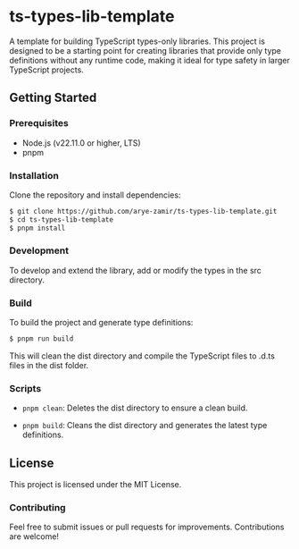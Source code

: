 # ts-types-lib-template

A template for building TypeScript types-only libraries. This project is designed to be a starting point for creating libraries that provide only type definitions without any runtime code, making it ideal for type safety in larger TypeScript projects.

## Getting Started

### Prerequisites

- Node.js (v22.11.0 or higher, LTS)
- pnpm

### Installation

Clone the repository and install dependencies:

```bash
$ git clone https://github.com/arye-zamir/ts-types-lib-template.git
$ cd ts-types-lib-template
$ pnpm install
```

### Development

To develop and extend the library, add or modify the types in the src directory.

### Build

To build the project and generate type definitions:

```bash
$ pnpm run build
```

This will clean the dist directory and compile the TypeScript files to .d.ts files in the dist folder.

### Scripts

- `pnpm clean`: Deletes the dist directory to ensure a clean build.

- `pnpm build`: Cleans the dist directory and generates the latest type definitions.

## License

This project is licensed under the MIT License.

### Contributing

Feel free to submit issues or pull requests for improvements. Contributions are welcome!
